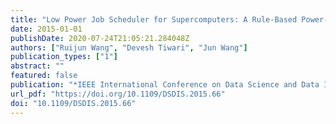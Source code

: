 ```yaml
---
title: "Low Power Job Scheduler for Supercomputers: A Rule-Based Power-Aware Scheduler"
date: 2015-01-01
publishDate: 2020-07-24T21:05:21.284048Z
authors: ["Ruijun Wang", "Devesh Tiwari", "Jun Wang"]
publication_types: ["1"]
abstract: ""
featured: false
publication: "*IEEE International Conference on Data Science and Data Intensive Systems, DSDIS 2015, Sydney, Australia, December 11-13, 2015*"
url_pdf: "https://doi.org/10.1109/DSDIS.2015.66"
doi: "10.1109/DSDIS.2015.66"
---
```


